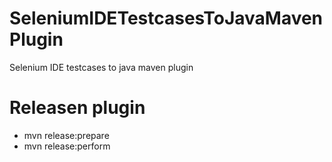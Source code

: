 # SeleniumIDETestcasesToJavaMavenPlugin
Selenium IDE testcases to java maven plugin

Releasen plugin
=========

* mvn release:prepare 
* mvn release:perform 

